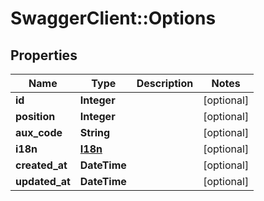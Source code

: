 # SwaggerClient::Options

## Properties
Name | Type | Description | Notes
------------ | ------------- | ------------- | -------------
**id** | **Integer** |  | [optional] 
**position** | **Integer** |  | [optional] 
**aux_code** | **String** |  | [optional] 
**i18n** | [**I18n**](I18n.md) |  | [optional] 
**created_at** | **DateTime** |  | [optional] 
**updated_at** | **DateTime** |  | [optional] 


